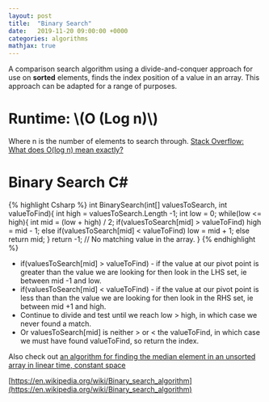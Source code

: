 ```yaml
---
layout: post
title:  "Binary Search"
date:   2019-11-20 09:00:00 +0000
categories: algorithms
mathjax: true
---
```

A comparison search algorithm using a divide-and-conquer approach for use on **sorted** elements, finds the index position of a value in an array. This approach can be adapted for a range of purposes.

# Runtime: \\(O (Log n)\\)
Where n is the number of elements to search through.
[Stack Overflow: What does O(log n) mean exactly?](https://stackoverflow.com/questions/2307283)

# Binary Search C#
{% highlight Csharp %}
int BinarySearch(int[] valuesToSearch, int valueToFind){
	int high = valuesToSearch.Length -1;
	int low = 0;
	while(low <= high){
		int mid = (low + high) / 2;
		if(valuesToSearch[mid] > valueToFind)
			high = mid - 1;
		else if(valuesToSearch[mid] < valueToFind)
			low = mid + 1;
		else
			return mid;
	}
	return -1; // No matching value in the array.
}
{% endhighlight %}

* if(valuesToSearch[mid] > valueToFind) - if the value at our pivot point is greater than the value we are looking for then look in the LHS set, ie between mid -1 and low.
* if(valuesToSearch[mid] < valueToFind) - if the value at our pivot point is less than than the value we are looking for then look in the RHS set, ie between mid +1 and high.
* Continue to divide and test until we reach low > high, in which case we never found a match.
* Or valuesToSearch[mid] is neither > or < the valueToFind, in which case we must have found valueToFind, so return the index.


Also check out [an algorithm for finding the median element in an unsorted array in linear time, constant space](https://www.quora.com/Whats-an-algorithm-for-finding-the-median-element-in-an-unsorted-array-in-linear-time-constant-space)

[https://en.wikipedia.org/wiki/Binary_search_algorithm](https://en.wikipedia.org/wiki/Binary_search_algorithm)